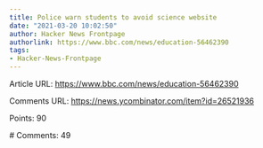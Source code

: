 ```yaml
---
title: Police warn students to avoid science website
date: "2021-03-20 10:02:50"
author: Hacker News Frontpage
authorlink: https://www.bbc.com/news/education-56462390
tags:
- Hacker-News-Frontpage
---
```


<p>Article URL: <a href="https://www.bbc.com/news/education-56462390">https://www.bbc.com/news/education-56462390</a></p>
<p>Comments URL: <a href="https://news.ycombinator.com/item?id=26521936">https://news.ycombinator.com/item?id=26521936</a></p>
<p>Points: 90</p>
<p># Comments: 49</p>
